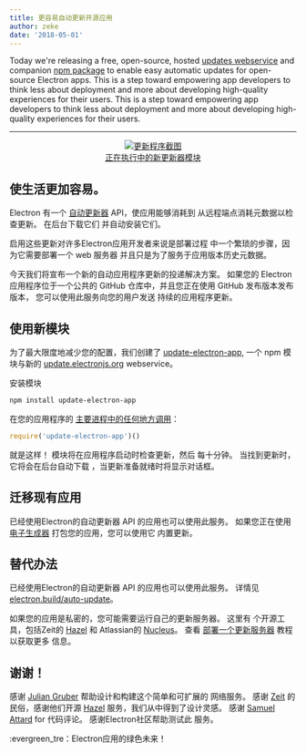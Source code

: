 ```yaml
---
title: 更容易自动更新开源应用
author: zeke
date: '2018-05-01'
---
```


Today we're releasing a free, open-source, hosted [updates webservice](https://github.com/electron/update.electronjs.org) and companion [npm package](https://github.com/electron/update-electron-app) to enable easy automatic updates for open-source Electron apps. This is a step toward empowering app developers to think less about deployment and more about developing high-quality experiences for their users. This is a step toward empowering app developers to think less about deployment and more about developing high-quality experiences for their users.

---

<figure>
  <a href="https://github.com/electron/update-electron-app" style="display: block; text-align: center;">
    <img class="screenshot" src="https://user-images.githubusercontent.com/2289/39480716-e9990910-4d1d-11e8-8901-9549c6ff6050.png" alt="更新程序截图">
    <figcaption>正在执行中的新更新器模块</figcaption>
  </a>
</figure>

## 使生活更加容易。

Electron 有一个 [自动更新器](https://electronjs.org/docs/tutorial/updates) API，使应用能够消耗到 从远程端点消耗元数据以检查更新。 在后台下载它们 并自动安装它们。

启用这些更新对许多Electron应用开发者来说是部署过程 中一个繁琐的步骤，因为它需要部署一个 web 服务器 并且只是为了服务于应用版本历史元数据。

今天我们将宣布一个新的自动应用程序更新的投递解决方案。 如果您的 Electron 应用程序位于一个公共的 GitHub 仓库中，并且您正在使用 GitHub 发布版本发布版本， 您可以使用此服务向您的用户发送 持续的应用程序更新。

## 使用新模块

为了最大限度地减少您的配置，我们创建了 [update-electron-app](https://github.com/electron/update-electron-app), 一个 npm 模块与新的 [update.electronjs.org](https://github.com/electron/update.electronjs.org) webservice。

安装模块

```sh
npm install update-electron-app
```

在您的应用程序的 [主要进程中的任何地方调用](https://electronjs.org/docs/glossary#main-process)：

```js
require('update-electron-app')()
```

就是这样！ 模块将在应用程序启动时检查更新，然后 每十分钟。 当找到更新时，它将会在后台自动下载 ，当更新准备就绪时将显示对话框。

## 迁移现有应用

已经使用Electron的自动更新器 API 的应用也可以使用此服务。 如果您正在使用 [电子生成器](https://github.com/electron-userland/electron-builder) 打包您的应用，您可以使用它 内置更新。

## 替代办法

已经使用Electron的自动更新器 API 的应用也可以使用此服务。 详情见 [electron.build/auto-update](https://www.electron.build/auto-update)。

如果您的应用是私密的，您可能需要运行自己的更新服务器。 这里有 个开源工具，包括Zeit的 [Hazel](https://github.com/zeit/hazel) 和 Atlassian的 [Nucleus](https://github.com/atlassian/nucleus)。 查看 [部署一个更新服务器](https://electronjs.org/docs/tutorial/updates#deploying-an-update-server) 教程以获取更多 信息。

## 谢谢！

感谢 [Julian Gruber](http://juliangruber.com/) 帮助设计和构建这个简单和可扩展的 网络服务。 感谢 [Zeit](https://zeit.co) 的民俗，感谢他们开源 [Hazel](https://github.com/zeit/hazel) 服务，我们从中得到了设计灵感。 感谢 [Samuel Attard](https://www.samuelattard.com/) for 代码评论。 感谢Electron社区帮助测试此 服务。

:evergreen_tre：Electron应用的绿色未来！